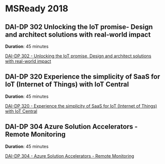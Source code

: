 # MSReady 2018

## DAI-DP 302 Unlocking the IoT promise- Design and architect solutions with real-world impact

**Duration**: 45 minutes

[DAI-DP 302 - Unlocking the IoT promise, Design and architect solutions with real-world impact](/01DAIDP-302/README.md)

## DAI-DP 320 Experience the simplicity of SaaS for IoT (Internet of Things) with IoT Central

**Duration**: 45 minutes

[DAI-DP 320 - Experience the simplicity of SaaS for IoT (Internet of Things) with IoT Central](/02DAIDP-302/README.md)

## DAI-DP 304 Azure Solution Accelerators - Remote Monitoring

**Duration**: 45 minutes

[DAI-DP 304 - Azure Solution Accelerators - Remote Monitoring](/03DAIDP-304/README.md)
